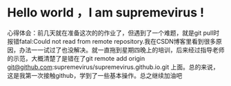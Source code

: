 # Hello world ，I am supremevirus !
心得体会：前几天就在准备这次的的作业了，但遇到了一个难题，就是git pull时报错fatal:Could not read from remote repository.我在CSDN博客里看到很多原因，办法一一试过了也没解决。就一直拖到星期四晚上的培训，后来经过指导老师的示范，大概清楚了是错在了git remote add origin git@github.com:supremevirus/supremevirus.github.io.git 上面。总的来说，这是我第一次接触github，学到了一些基本操作。总之继续加油吧
